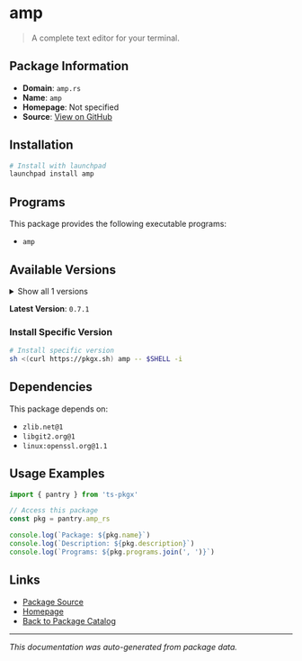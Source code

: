 # amp

> A complete text editor for your terminal.

## Package Information

- **Domain**: `amp.rs`
- **Name**: `amp`
- **Homepage**: Not specified
- **Source**: [View on GitHub](https://github.com/pkgxdev/pantry/tree/main/projects/amp.rs/package.yml)

## Installation

```bash
# Install with launchpad
launchpad install amp
```

## Programs

This package provides the following executable programs:

- `amp`

## Available Versions

<details>
<summary>Show all 1 versions</summary>

- `0.7.1`

</details>

**Latest Version**: `0.7.1`

### Install Specific Version

```bash
# Install specific version
sh <(curl https://pkgx.sh) amp -- $SHELL -i
```

## Dependencies

This package depends on:

- `zlib.net@1`
- `libgit2.org@1`
- `linux:openssl.org@1.1`

## Usage Examples

```typescript
import { pantry } from 'ts-pkgx'

// Access this package
const pkg = pantry.amp_rs

console.log(`Package: ${pkg.name}`)
console.log(`Description: ${pkg.description}`)
console.log(`Programs: ${pkg.programs.join(', ')}`)
```

## Links

- [Package Source](https://github.com/pkgxdev/pantry/tree/main/projects/amp.rs/package.yml)
- [Homepage](#)
- [Back to Package Catalog](../package-catalog.md)

---

*This documentation was auto-generated from package data.*
